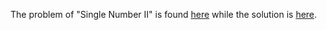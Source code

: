 The problem of "Single Number II" is found [here](https://leetcode.com/problems/single-number-ii/description/) while the solution is [here](https://github.com/aurimas13/Solutions-To-Problems/blob/main/LeetCode/Python%20Solutions/Single%20Number%20II/single.py).